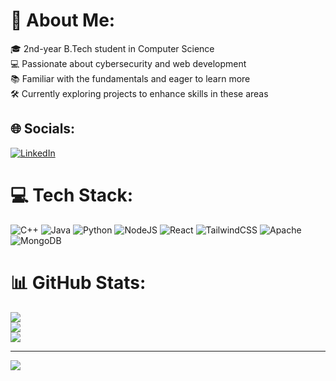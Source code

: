 # 💫 About Me:
🎓 2nd-year B.Tech student in Computer Science<br>💻 Passionate about cybersecurity and web development<br>📚 Familiar with the fundamentals and eager to learn more<br>🛠️ Currently exploring projects to enhance skills in these areas


## 🌐 Socials:
[![LinkedIn](https://img.shields.io/badge/LinkedIn-%230077B5.svg?logo=linkedin&logoColor=white)](https://linkedin.com/in/https://www.linkedin.com/in/deepam-goyal/) 

# 💻 Tech Stack:
![C++](https://img.shields.io/badge/c++-%2300599C.svg?style=for-the-badge&logo=c%2B%2B&logoColor=white) ![Java](https://img.shields.io/badge/java-%23ED8B00.svg?style=for-the-badge&logo=openjdk&logoColor=white) ![Python](https://img.shields.io/badge/python-3670A0?style=for-the-badge&logo=python&logoColor=ffdd54) ![NodeJS](https://img.shields.io/badge/node.js-6DA55F?style=for-the-badge&logo=node.js&logoColor=white) ![React](https://img.shields.io/badge/react-%2320232a.svg?style=for-the-badge&logo=react&logoColor=%2361DAFB) ![TailwindCSS](https://img.shields.io/badge/tailwindcss-%2338B2AC.svg?style=for-the-badge&logo=tailwind-css&logoColor=white) ![Apache](https://img.shields.io/badge/apache-%23D42029.svg?style=for-the-badge&logo=apache&logoColor=white) ![MongoDB](https://img.shields.io/badge/MongoDB-%234ea94b.svg?style=for-the-badge&logo=mongodb&logoColor=white)
# 📊 GitHub Stats:
![](https://github-readme-stats.vercel.app/api?username=Deepam02&theme=dark&hide_border=false&include_all_commits=false&count_private=false)<br/>
![](https://github-readme-streak-stats.herokuapp.com/?user=Deepam02&theme=dark&hide_border=false)<br/>
![](https://github-readme-stats.vercel.app/api/top-langs/?username=Deepam02&theme=dark&hide_border=false&include_all_commits=false&count_private=false&layout=compact)

---
[![](https://visitcount.itsvg.in/api?id=Deepam02&icon=0&color=0)](https://visitcount.itsvg.in)

<!-- Proudly created with GPRM ( https://gprm.itsvg.in ) -->
